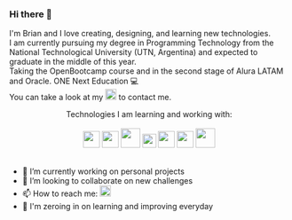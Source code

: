 ### Hi there 👋
I'm Brian and I love creating, designing, and learning new technologies.<br>
I am currently pursuing my degree in Programming Technology from the National Technological University (UTN, Argentina) and expected to graduate in the middle of this year.<br>
Taking the OpenBootcamp course and in the second stage of Alura LATAM and Oracle. ONE Next Education :computer: <br>
You can take a look at my [<img src="https://user-images.githubusercontent.com/72633519/224140548-cfa39b54-4559-44c3-8ba4-92c68db45483.png" width=20>](https://www.linkedin.com/in/brian-g%C3%B3mez) to contact me.

<div align=center>
Technologies I am learning and working with: <br><br>
<img src="https://user-images.githubusercontent.com/72633519/188297424-d455a87b-6f8d-4b16-8638-6f5381eec8a7.png" width=30>
<img src="https://user-images.githubusercontent.com/72633519/235563937-ec975a04-d8c3-4ce4-b064-947e8bcace2e.png" width=30>
<img src="https://user-images.githubusercontent.com/72633519/224163248-bee94114-2d18-4ef2-b443-2fa5152f2cef.png" width=35>
<img src="https://user-images.githubusercontent.com/72633519/224162801-b8632a18-d860-4bbe-b847-9c75561253f1.png" width=25>
<img src="https://user-images.githubusercontent.com/72633519/188297421-e8f0d859-9cb3-4baa-ba53-1d8dd869b88a.png" width=30>
<img src="https://user-images.githubusercontent.com/72633519/188297675-415e5bda-9765-4631-9c41-fba8ac756a8d.png" width=30>
<img src="https://user-images.githubusercontent.com/72633519/224163400-8403a7cd-7b00-410d-8e97-dd6279afdab6.png" width=35>
</div><br>

- 🔭 I’m currently working on personal projects
- 👯 I’m looking to collaborate on new challenges
- 📫 How to reach me: [<img src="https://user-images.githubusercontent.com/72633519/224140548-cfa39b54-4559-44c3-8ba4-92c68db45483.png" width=20 >](https://www.linkedin.com/in/brian-g%C3%B3mez)
- :dart: I'm zeroing in on learning and improving everyday

